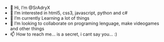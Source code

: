 - 👋 Hi, I’m @SrAdryX
- 👀 I’m interested in html5, css3, javascript, python and c#
- 🌱 I’m currently Learning a lot of things
- 💞️ I’m looking to collaborate on programing lenguage, make videogames and other things
- 📫 How to reach me... is a secret, i cant say you... :)
